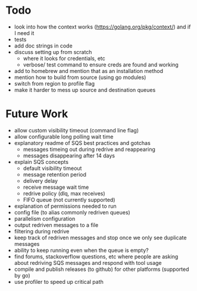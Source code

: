 # Todo
- look into how the context works (https://golang.org/pkg/context/) and if I need it
- tests
- add doc strings in code
- discuss setting up from scratch
  - where it looks for credentials, etc
  - verbose/ test command to ensure creds are found and working
- add to homebrew and mention that as an installation method
- mention how to build from source (using go modules)
- switch from region to profile flag
- make it harder to mess up source and destination queues

# Future Work
- allow custom visibility timeout (command line flag)
- allow configurable long polling wait time
- explanatory readme of SQS best practices and gotchas
  - messages timeing out during redrive and reappearing
  - messages disappearing after 14 days
- explain SQS concepts
  - default visibility timeout
  - message retention period
  - delivery delay
  - receive message wait time
  - redrive policy (dlq, max receives)
  - FIFO queue (not currently supported)
- explanation of permissions needed to run
- config file (to alias commonly redriven queues)
- parallelism configuration
- output redriven messages to a file
- filtering during redrive
- keep track of redriven messages and stop once we only see duplicate messages
- ability to keep running even when the queue is empty?
- find forums, stackoverflow questions, etc where people are asking about redriving SQS messages and respond with tool usage
- compile and publish releases (to github) for other platforms (supported by go)
- use profiler to speed up critical path